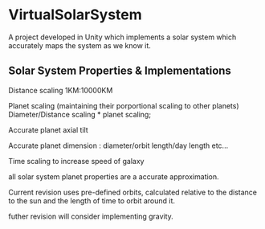 # VirtualSolarSystem
A project developed in Unity which implements a solar system which accurately maps the system as we know it.

## Solar System Properties & Implementations
Distance scaling 1KM:10000KM

Planet scaling (maintaining their porportional scaling to other planets) Diameter/Distance scaling * planet scaling;

Accurate planet axial tilt

Accurate planet dimension : diameter/orbit length/day length etc...

Time scaling to increase speed of galaxy


all solar system planet properties are a accurate approximation.

Current revision uses pre-defined orbits, calculated relative to the distance to the sun and the length of time to orbit around it.

futher revision will consider implementing gravity.
